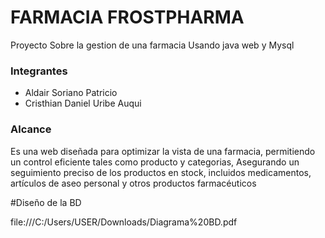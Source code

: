 # FARMACIA FROSTPHARMA
 Proyecto Sobre la gestion de una farmacia Usando java web y Mysql

 ### Integrantes
 - Aldair Soriano Patricio
 - Cristhian Daniel Uribe Auqui

 ### Alcance
 Es una web diseñada para optimizar la vista de una farmacia, permitiendo un control eficiente tales como producto y categorias,
 Asegurando un seguimiento preciso de los productos en stock, incluidos medicamentos, artículos de aseo personal y otros productos farmacéuticos
 
#Diseño de la BD

file:///C:/Users/USER/Downloads/Diagrama%20BD.pdf


